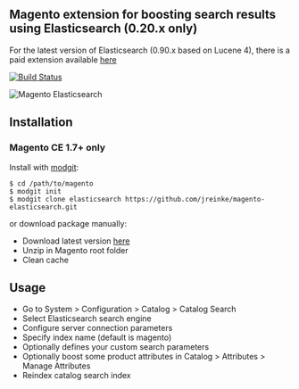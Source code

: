 ## Magento extension for boosting search results using Elasticsearch (0.20.x only)

For the latest version of Elasticsearch (0.90.x based on Lucene 4), there is a paid extension available [here](http://shop.bubblecode.net/magento-elasticsearch.html)

[![Build Status](https://secure.travis-ci.org/jreinke/magento-elasticsearch.png?branch=master)](http://travis-ci.org/jreinke/magento-elasticsearch)

![Magento Elasticsearch](http://i.imgur.com/X6quR.png)

## Installation

### Magento CE 1.7+ only

Install with [modgit](https://github.com/jreinke/modgit):

    $ cd /path/to/magento
    $ modgit init
    $ modgit clone elasticsearch https://github.com/jreinke/magento-elasticsearch.git

or download package manually:

* Download latest version [here](https://github.com/jreinke/magento-elasticsearch/archive/master.zip)
* Unzip in Magento root folder
* Clean cache

## Usage

* Go to System > Configuration > Catalog > Catalog Search
* Select Elasticsearch search engine
* Configure server connection parameters
* Specify index name (default is magento)
* Optionally defines your custom search parameters
* Optionally boost some product attributes in Catalog > Attributes > Manage Attributes
* Reindex catalog search index

